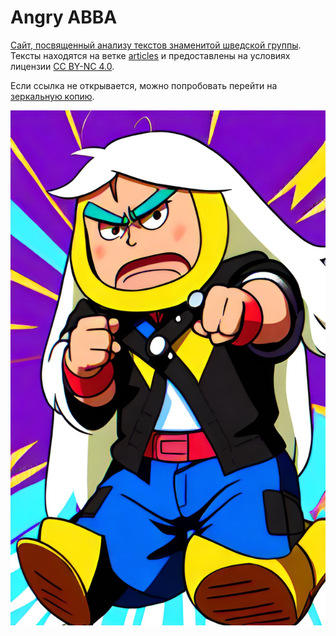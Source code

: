 # Angry ABBA

[Сайт, посвященный анализу текстов знаменитой шведской группы](https://angry-abba.fun). Тексты находятся на ветке [articles](https://github.com/yababay/angry-abba/tree/articles) и предоставлены на условиях лицензии [CC BY-NC 4.0](https://creativecommons.org/licenses/by-nc/4.0/legalcode.en).

Если ссылка не открывается, можно попробовать перейти на [зеркальную копию](https://bbaiprn8d0hsva28k1ar.containers.yandexcloud.net/).

![Картинка, созданная искусственным интеллектом dream.ai по запросу angry abba](/static/angry-abba.jpg)

